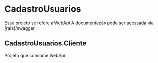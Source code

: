 # CadastroUsuarios

Esse projeto se refere a WebApi
A documentação pode ser acessada via 
[raiz]/swagger

## CadastroUsuarios.Cliente

Projeto que consome WebApi


